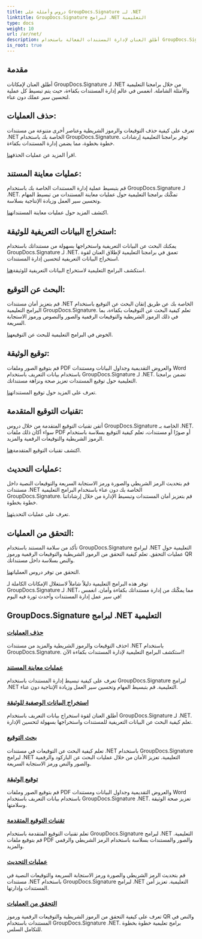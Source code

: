 ```yaml
---
title: دروس وأمثلة على GroupDocs.Signature لـ .NET
linktitle: GroupDocs.Signature لبرامج .NET التعليمية
type: docs
weight: 10
url: /ar/net/
description: أطلق العنان لإدارة المستندات الفعالة باستخدام GroupDocs.Signature لبرامج .NET التعليمية. يمكنك حذف البيانات التعريفية ومعاينتها واستخراجها وتوقيعها وتحديثها والتحقق منها بسلاسة.
is_root: true
---
```

## مقدمة

أطلق العنان لإمكانات GroupDocs.Signature لـ .NET من خلال برامجنا التعليمية والأمثلة الشاملة. انغمس في عالم إدارة المستندات بكفاءة، حيث يتم تبسيط كل عملية لتحسين سير عملك دون عناء.

## حذف العمليات:
تعرف على كيفية حذف التوقيعات والرموز الشريطية وعناصر أخرى متنوعة من مستندات .NET الخاصة بك باستخدام GroupDocs.Signature. توفر برامجنا التعليمية إرشادات خطوة بخطوة، مما يضمن إدارة المستندات بكفاءة.

 اقرأ المزيد عن عمليات الحذف[هنا](./delete-operations/).

## عمليات معاينة المستند:
قم بتبسيط عملية إدارة المستندات الخاصة بك باستخدام GroupDocs.Signature لـ .NET. تمكّنك برامجنا التعليمية حول عمليات معاينة المستندات من تبسيط المهام وتحسين سير العمل وزيادة الإنتاجية بسلاسة.

 اكتشف المزيد حول عمليات معاينة المستندات[هنا](./document-preview-operations/).

## استخراج البيانات التعريفية للوثيقة:
يمكنك البحث عن البيانات التعريفية واستخراجها بسهولة من مستنداتك باستخدام GroupDocs.Signature لـ .NET. تعمق في برامجنا التعليمية لإطلاق العنان لقوة استخراج البيانات التعريفية لتحسين إدارة المستندات.

 استكشف البرامج التعليمية لاستخراج البيانات التعريفية للوثيقة[هنا](./document-metadata-extraction/).

## البحث عن التوقيع:
قم بتعزيز أمان مستندات .NET الخاصة بك عن طريق إتقان البحث عن التوقيع باستخدام البرامج التعليمية GroupDocs.Signature. تعلم كيفية البحث عن التوقيعات بكفاءة، بما في ذلك الرموز الشريطية والتوقيعات الرقمية والصور والنصوص ورموز الاستجابة السريعة.

 الخوض في البرامج التعليمية للبحث عن التوقيع[هنا](./signature-searching/).

## توقيع الوثيقة:
قم بتوقيع الصور وملفات PDF والعروض التقديمية وجداول البيانات ومستندات Word باستخدام بيانات التعريف باستخدام GroupDocs.Signature لـ .NET. تضمن برامجنا التعليمية حول توقيع المستندات تعزيز صحة ونزاهة مستنداتك.

 تعرف على المزيد حول توقيع المستندات[هنا](./document-signing/).

## تقنيات التوقيع المتقدمة:
أتقن تقنيات التوقيع المتقدمة من خلال دروس GroupDocs.Signature الخاصة بـ .NET. سواء أكان ذلك ملفات PDF أو صورًا أو مستندات، تعلم كيفية التوقيع بسلاسة باستخدام الرموز الشريطية والتوقيعات الرقمية والمزيد.

 اكتشف تقنيات التوقيع المتقدمة[هنا](./advanced-signature-techniques/).

## عمليات التحديث:
قم بتحديث الرمز الشريطي والصورة ورمز الاستجابة السريعة والتوقيعات النصية داخل مستندات .NET الخاصة بك دون عناء باستخدام البرامج التعليمية GroupDocs.Signature. قم بتعزيز أمان المستندات وتبسيط الإدارة من خلال إرشاداتنا خطوة بخطوة.

 تعرف على عمليات التحديث[هنا](./update-operations/).

## التحقق من العمليات:
تأكد من سلامة المستند باستخدام GroupDocs.Signature لبرامج .NET التعليمية حول عمليات التحقق. تعلم كيفية التحقق من الرموز الشريطية والتوقيعات الرقمية ورموز QR والنص بسلاسة داخل مستنداتك.

 التحقق من توفر دروس العمليات[هنا](./verify-operations/). 

توفر هذه البرامج التعليمية دليلاً شاملاً لاستغلال الإمكانات الكاملة لـ GroupDocs.Signature لـ .NET، مما يمكّنك من إدارة مستنداتك بكفاءة وأمان. انغمس في سير عمل إدارة المستندات وأحدث ثورة فيه اليوم!
## GroupDocs.Signature لبرامج .NET التعليمية 
### [حذف العمليات](./delete-operations/)
احذف التوقيعات والرموز الشريطية والمزيد من مستندات .NET باستخدام GroupDocs.Signature. استكشف البرامج التعليمية لإدارة المستندات بكفاءة الآن!
### [عمليات معاينة المستند](./document-preview-operations/)
تعرف على كيفية تبسيط إدارة المستندات باستخدام GroupDocs.Signature لبرامج .NET التعليمية. قم بتبسيط المهام وتحسين سير العمل وزيادة الإنتاجية دون عناء.
### [استخراج البيانات الوصفية للوثيقة](./document-metadata-extraction/)
أطلق العنان لقوة استخراج بيانات التعريف باستخدام GroupDocs.Signature لـ .NET. تعلم كيفية البحث عن البيانات التعريفية للمستندات واستخراجها بسهولة لتحسين الإدارة.
### [بحث التوقيع](./signature-searching/)
تعلم كيفية البحث عن التوقيعات في مستندات .NET باستخدام GroupDocs.Signature لبرامج .NET التعليمية. تعزيز الأمان من خلال عمليات البحث عن الباركود والرقمية والصور والنص ورمز الاستجابة السريعة.
### [توقيع الوثيقة](./document-signing/)
قم بتوقيع الصور وملفات PDF والعروض التقديمية وجداول البيانات ومستندات Word باستخدام بيانات التعريف باستخدام GroupDocs.Signature .NET. تعزيز صحة الوثيقة وسلامتها.
### [تقنيات التوقيع المتقدمة](./advanced-signature-techniques/)
تعلم تقنيات التوقيع المتقدمة باستخدام GroupDocs.Signature لبرامج .NET التعليمية. قم بتوقيع ملفات PDF والصور والمستندات بسلاسة باستخدام الرمز الشريطي والرقمي والمزيد.
### [عمليات التحديث](./update-operations/)
قم بتحديث الرمز الشريطي والصورة ورمز الاستجابة السريعة والتوقيعات النصية في مستندات .NET باستخدام GroupDocs.Signature لبرامج .NET التعليمية. تعزيز أمن المستندات وإدارتها.
### [التحقق من العمليات](./verify-operations/)
تعرف على كيفية التحقق من الرموز الشريطية والتوقيعات الرقمية ورموز QR والنص في المستندات باستخدام GroupDocs.Signature .NET. برامج تعليمية خطوة بخطوة للتكامل السلس.